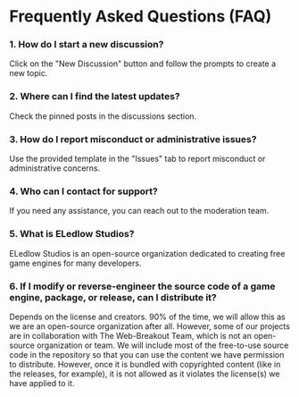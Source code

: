 # Frequently Asked Questions (FAQ)

### 1. How do I start a new discussion?
Click on the "New Discussion" button and follow the prompts to create a new topic.

### 2. Where can I find the latest updates?
Check the pinned posts in the discussions section.

### 3. How do I report misconduct or administrative issues?
Use the provided template in the "Issues" tab to report misconduct or administrative concerns.

### 4. Who can I contact for support?
If you need any assistance, you can reach out to the moderation team.

### 5. What is ELedlow Studios?
ELedlow Studios is an open-source organization dedicated to creating free game engines for many developers.

### 6. If I modify or reverse-engineer the source code of a game engine, package, or release, can I distribute it?
Depends on the license and creators. 90% of the time, we will allow this as we are an open-source organization after all. However, some of our projects are in collaboration with The Web-Breakout Team, which is not an open-source organization or team. We will include most of the free-to-use source code in the repository so that you can use the content we have permission to distribute. However, once it is bundled with copyrighted content (like in the releases, for example), it is not allowed as it violates the license(s) we have applied to it.
